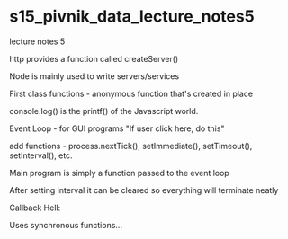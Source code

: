 # s15_pivnik_data_lecture_notes5
lecture notes 5


http provides a function called createServer()

Node is mainly used to write servers/services

First class functions - anonymous function that's created in place

console.log() is the printf() of the Javascript world.

Event Loop - for GUI programs "If user click here, do this"

add functions - process.nextTick(), setImmediate(), setTimeout(), setInterval(), etc.

Main program is simply a function passed to the event loop

After setting interval it can be cleared so everything will terminate neatly 

Callback Hell:

Uses synchronous functions...
